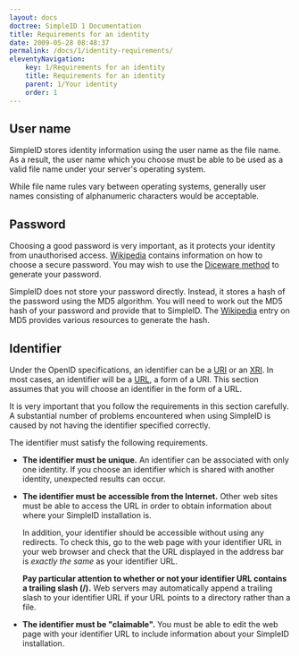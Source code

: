 ```yaml
---
layout: docs
doctree: SimpleID 1 Documentation
title: Requirements for an identity
date: 2009-05-28 08:48:37
permalink: /docs/1/identity-requirements/
eleventyNavigation:
    key: 1/Requirements for an identity
    title: Requirements for an identity
    parent: 1/Your identity
    order: 1
---
```


## User name

SimpleID stores identity information using the user name as the file name.  As a result, the user name which you choose must be able to be used as a valid file name under your server's operating system.

While file name rules vary between operating systems, generally user names consisting of alphanumeric characters would be acceptable.

## Password

Choosing a good password is very important, as it protects your identity from unauthorised access.  [Wikipedia](http://en.wikipedia.org/wiki/Password) contains information on how to choose a secure password.  You may wish to use the [Diceware method](http://en.wikipedia.org/wiki/Diceware) to generate your password.

SimpleID does not store your password directly.  Instead, it stores a hash of the password using the MD5 algorithm.  You will need to work out the MD5 hash of your password and provide that to SimpleID.  The [Wikipedia](http://en.wikipedia.org/wiki/MD5) entry on MD5 provides various resources to generate the hash.

## Identifier

Under the OpenID specifications, an identifier can be a [URI](http://en.wikipedia.org/wiki/URI) or an [XRI](http://en.wikipedia.org/wiki/XRI).  In most cases, an identifier will be a [URL](http://en.wikipedia.org/wiki/URI), a form of a URI.  This section assumes that you will choose an identifier in the form of a URL.

<div class="warning">
It is very important that you follow the requirements in this section carefully.  A substantial number of problems encountered when using SimpleID is caused by not having the identifier specified correctly.
</div>

The identifier must satisfy the following requirements.

- **The identifier must be unique.**  An identifier can be associated with only one identity.  If you choose an identifier which is shared with another identity, unexpected results can occur.

- **The identifier must be accessible from the Internet.**  Other web sites must be able to access the URL in order to obtain information about where your SimpleID installation is.

    In addition, your identifier should be accessible without using any redirects.  To check this, go to the web page with your identifier URL in your web browser and check that the URL displayed in the address bar is *exactly the same* as your identifier URL.

    **Pay particular attention to whether or not your identifier URL contains a trailing slash (/).**  Web servers may automatically append a trailing slash to your identifier URL if your URL points to a directory rather than a file.

- **The identifier must be "claimable".**  You must be able to edit the web page with your identifier URL to include information about your SimpleID installation.